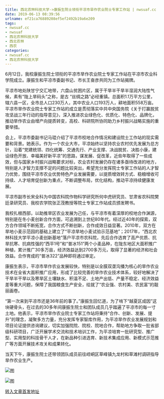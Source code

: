 ```yaml
---
title: 西北农林科技大学->康振生院士领衔平凉市旱作农业院士专家工作站 | nwsuaf.cc
date: 2019-06-13 08:39:56
urlname: ef21ca76889208ef5ef2492b19a6e209
tags: 
- nwsuaf.cc
- nwsuaf
- 西北农林科技大学
- 西北农林
- 西农
categories:
- nwsuaf.cc
- 西北农林科技大学
---
```



6月12日，我校康振生院士领衔的平凉市旱作农业院士专家工作站在平凉市农业科学院成立。康振生和平凉市委副书记、市长王奋彦共同为工作站揭牌。

平凉市地处陕甘宁交汇地带，六盘山贫困片区，属于干旱半干旱半湿润大陆性气候，素有“陇上旱码头”之称，是古 “丝绸之路”必经重镇。总面积1.1万平方公里，辖六县一区，全市总人口230万人，其中农业人口193万人，耕地面积558万亩。平凉市旱作农业院士专家工作站的成立是贯彻落实中共中央国务院《关于打赢脱贫攻坚战三年行动的指导意见》，深入推进农业绿色化、优质化、特色化、品牌化，推动旱作农业由增产向提质转变，高校、科研院所协同助力乡村振兴战略实施的重要举措。

会上，平凉市委副书记马琨介绍了平凉市校地合作情况和建设院士工作站的现实需要和背景。她表示。作为一个农业大市，平凉始终以坚持农业农村优先发展为总方针，沿着“党建统领、四化统筹、交通先行、产业支撑、决战脱贫、决胜小康，建设绿色开放、幸福美好新平凉”的思路，谋发展、促改革，近些年取得了一些成效，但与国家乡村振兴战略要求对标，农业农村发展仍存在诸多亟待改进的地方，特别是人才智力支撑不足的问题比较突出，希望充分发挥院士专家工作站的人才智力优势，围绕平凉市农业优势特色产业发展需要，以提质增效转方式、稳粮增收可持续、人才培育促创新为重点，不断调整布局，优化结构，推动平凉持续健康发展。

平凉市副市长宋全科为中国农科院作物科学研究所何中虎研究员、甘肃省农科院樊廷录研究员、我校农学院张正茂教授等院士专家工作站成员颁发聘书。

我校扎根西部，以助推旱区农业发展为己任，与平凉市有着深厚的校地合作渊源，特别是在冬小麦创新合作方面，可追溯到上世纪80年代。经过近40年的探索，双方合作领域不断拓宽，合作方式不断创新，合作成效日益显著。2010年，双方在旱地小麦示范园的基础上建立了“平凉旱地小麦试验示范基地”；2017年，“西北农林科技大学平凉小麦创新基地”落户平凉市农科院，先后合作选育了高产优质、抗旱抗寒、抗病性强的“西平1号”和“普冰151”两个小麦品种，在陇东地区大面积推广种植，累计推广30多万亩，经济效益达到2700多万元，取得了显著的经济和社会效益。合作育成的“普冰322”品种即将通过审定。

康振生表示，平凉市旱作农业发展较快，特别是以全膜双垄沟播为核心的旱作农业技术在全省大面积推广应用，形成了比较完善的旱作农业技术体系，较好地解决了干旱半干旱以及寒旱区土壤缺水、积温不足、土地产出低、产量不稳定、经济效益差等重大问题，保障了我国粮食生产安全，绘就了“农业强、农村美、农民富”的靓丽画卷。

“第一次来到平凉市还是36年前的事了。”康振生回忆道，为了啃下“越夏区成因”这块硬骨头，在过去的30多年间康振生院士和团队成员几乎踏遍了平凉市的每一寸土地。他表示，平凉市旱作农业院士专家工作站将秉持“合作、创新、发展、提升”的理念，凝聚多方力量，充分发挥专家智库作用，为平凉旱作农业发展规划和项目论证提供咨询建议，切实加强院院、院校、院地合作，帮助地方争取一批省部级科研项目，广泛开展学术交流和技术培训工作，为平凉培育一批研究型、推广型、实用型的科技骨干人才，在新品种引进选育、新技术集成应用、新模式示范推广等方面开展技术攻关和成果转化。

当天下午，康振生院士还带领团队成员前往崆峒区草峰镇九龙村和草滩村调研指导旱作农业生产。



![图](https://news.nwsuaf.edu.cn/images/content/2019-06/20190613081409495240.jpg)

![图](https://news.nwsuaf.edu.cn/images/content/2019-06/20190613081227444023.jpg)

[转入文章首发地址](https://news.nwsuaf.edu.cn/xnxw/90221.htm)